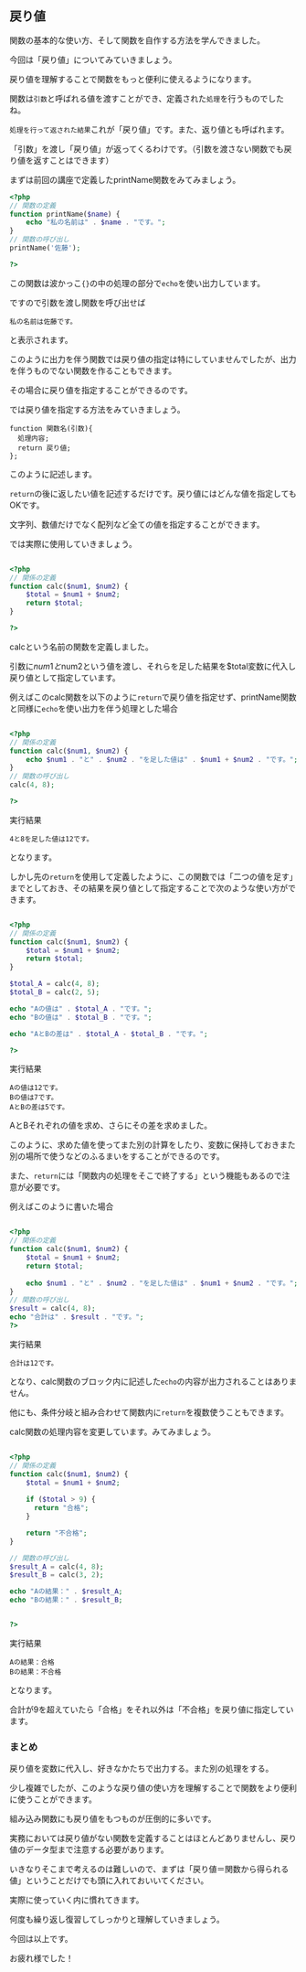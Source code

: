 ## 戻り値
関数の基本的な使い方、そして関数を自作する方法を学んできました。

今回は「戻り値」についてみていきましょう。

戻り値を理解することで関数をもっと便利に使えるようになります。

関数は`引数`と呼ばれる値を渡すことができ、定義された`処理`を行うものでしたね。

`処理を行って返された結果`これが「戻り値」です。また、返り値とも呼ばれます。

「引数」を渡し「戻り値」が返ってくるわけです。（引数を渡さない関数でも戻り値を返すことはできます）

まずは前回の講座で定義したprintName関数をみてみましょう。

```php
<?php
// 関数の定義    
function printName($name) {
    echo "私の名前は" . $name . "です。";
}
// 関数の呼び出し
printName('佐藤');

?>
```

この関数は波かっこ`{}`の中の処理の部分で`echo`を使い出力しています。

ですので引数を渡し関数を呼び出せば

```
私の名前は佐藤です。
```

と表示されます。

このように出力を伴う関数では戻り値の指定は特にしていませんでしたが、出力を伴うものでない関数を作ることもできます。

その場合に戻り値を指定することができるのです。

では戻り値を指定する方法をみていきましょう。

```
function 関数名(引数){
  処理内容;
  return 戻り値;
};

```
このように記述します。

`return`の後に返したい値を記述するだけです。戻り値にはどんな値を指定してもOKです。

文字列、数値だけでなく配列など全ての値を指定することができます。

では実際に使用していきましょう。


```php

<?php
// 関係の定義
function calc($num1, $num2) {
    $total = $num1 + $num2;
    return $total;
}

?>

```

calcという名前の関数を定義しました。

引数に$num1と$num2という値を渡し、それらを足した結果を$total変数に代入し戻り値として指定しています。

例えばこのcalc関数を以下のように`return`で戻り値を指定せず、printName関数と同様に`echo`を使い出力を伴う処理とした場合

```php

<?php
// 関係の定義
function calc($num1, $num2) {
    echo $num1 . "と" . $num2 . "を足した値は" . $num1 + $num2 . "です。";
}
// 関数の呼び出し
calc(4, 8);

?>

```

実行結果

```
4と8を足した値は12です。
```

となります。

しかし先の`return`を使用して定義したように、この関数では「二つの値を足す」までとしておき、その結果を戻り値として指定することで次のような使い方ができます。

```php

<?php
// 関係の定義
function calc($num1, $num2) {
    $total = $num1 + $num2;
    return $total;
}

$total_A = calc(4, 8);
$total_B = calc(2, 5);

echo "Aの値は" . $total_A . "です。";
echo "Bの値は" . $total_B . "です。";

echo "AとBの差は" . $total_A - $total_B . "です。";

?>

```

実行結果
```
Aの値は12です。
Bの値は7です。
AとBの差は5です。
```

AとBそれぞれの値を求め、さらにその差を求めました。

このように、求めた値を使ってまた別の計算をしたり、変数に保持しておきまた別の場所で使うなどのふるまいをすることができるのです。

また、`return`には「関数内の処理をそこで終了する」という機能もあるので注意が必要です。

例えばこのように書いた場合

```php

<?php
// 関係の定義
function calc($num1, $num2) {
    $total = $num1 + $num2;
    return $total;
    
    echo $num1 . "と" . $num2 . "を足した値は" . $num1 + $num2 . "です。";
}
// 関数の呼び出し
$result = calc(4, 8);
echo "合計は" . $result . "です。";
?>

```

実行結果

```
合計は12です。
```

となり、calc関数のブロック内に記述した`echo`の内容が出力されることはありません。

他にも、条件分岐と組み合わせて関数内に`return`を複数使うこともできます。

calc関数の処理内容を変更しています。みてみましょう。

```php

<?php
// 関係の定義
function calc($num1, $num2) {
    $total = $num1 + $num2;
    
    if ($total > 9) {
      return "合格"; 
    }

    return "不合格";
}

// 関数の呼び出し
$result_A = calc(4, 8);
$result_B = calc(3, 2);

echo "Aの結果：" . $result_A;
echo "Bの結果：" . $result_B;


?>

```

実行結果

```
Aの結果：合格
Bの結果：不合格
```

となります。

合計が9を超えていたら「合格」をそれ以外は「不合格」を戻り値に指定しています。

### まとめ
戻り値を変数に代入し、好きなかたちで出力する。また別の処理をする。

少し複雑でしたが、このような戻り値の使い方を理解することで関数をより便利に使うことができます。

組み込み関数にも戻り値をもつものが圧倒的に多いです。

実務においては戻り値がない関数を定義することはほとんどありませんし、戻り値のデータ型まで注意する必要があります。

いきなりそこまで考えるのは難しいので、まずは「戻り値＝関数から得られる値」ということだけでも頭に入れておいいてください。

実際に使っていく内に慣れてきます。

何度も繰り返し復習してしっかりと理解していきましょう。

今回は以上です。

お疲れ様でした！